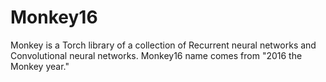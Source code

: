 # Monkey16

Monkey is a Torch library of a collection of Recurrent neural networks and Convolutional neural networks. 
Monkey16 name comes from "2016 the Monkey year."

